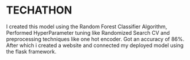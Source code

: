 # TECHATHON

I created this model using the Random Forest Classifier Algorithm, Performed HyperParameter tuning like Randomized Search CV and preprocessing techniques like one hot encoder.
Got an accuracy of 86%.
After which i created a website and connected my deployed model using the flask framework.
